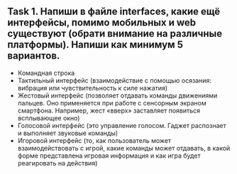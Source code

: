## Task 1. Напиши в файле interfaces, какие ещё интерфейсы, помимо мобильных и web существуют (обрати внимание на различные платформы). Напиши как минимум 5 вариантов.

+ Командная строка
+ Тактильный интерфейс (взаимодействие с помощью осязания: вибрация или чувствительность к силе нажатия)
+ Жестовый интерфейс (позволяет отдавать команды движениями пальцев. Оно применяется при работе с сенсорным экраном смартфона. Например, жест «вверх» заставляет появиться всплывающее окно)
+ Голосовой интерфейс (это управление голосом. Гаджет распознает и выполняет звуковые команды)
+ Игоровой интерфейс (то, как пользователь может взаимодействовать с игрой, какие команды может отдавать, в какой форме представлена игровая информация и как игра будет реагировать на действия)